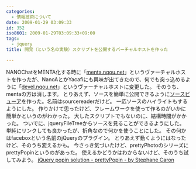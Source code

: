 ```yaml
---
categories:
  - 情報技術について
date: 2009-01-29 03:09:33
id: 352
iso8601: 2009-01-29T03:09:33+09:00
tags:
  - jquery
title: 開発（という名の実験）スクリプトを公開するバーチャルホストを作った

---
```


<p>NANOChatをMENTA化する時に「<a href="http://www.nishimiyahara.net">menta.nqou.net</a>」というヴァーチャルホストを作ったが、NanoAとかYacafiにも興味が出てきたので、何でも突っ込めるように「<a href="http://www.nishimiyahara.net">devel.nqou.net</a>」というヴァーチャルホストに変更した。
そのうち、mentaの方は消します。
とりあえず、ソースを簡単に公開できるように<a href="http://www.nishimiyahara.net">ソースビューア</a>を作った。名前はsourcereaderだけど。
一応ソースのハイライトもするようにした。
作りかけて思ったけど、フレームワークを使って作るのがいかに簡単かというのがわかった。
大したスクリプトでもないのに、結構時間がかかった。
ついでに、jqueryFileTreeからソースを見ることができるようにした。
単純にリンクしても良かったが、折角なので何かを使うことにした。
その何かはfaceboxという名前のjQueryのプラグイン。
とりあえず動くようにはなったけど、そのうち変えるかも。
今さっき気づいたけど、prettyPhotoのシリーズにprettyPopinというのがあった。
使えるかどうかはわからないけど、そのうち試してみよう。
<a href="http://www.no-margin-for-errors.com/projects/prettyPopin/">jQuery popin solution - prettyPopin - by Stephane Caron</a></p>
    	